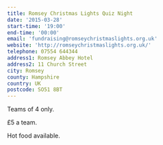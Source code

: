 ```yaml
---
title: Romsey Christmas Lights Quiz Night
date: '2015-03-28'
start-time: '19:00'
end-time: '00:00'
email: 'fundraising@romseychristmaslights.org.uk'
website: 'http://romseychristmaslights.org.uk/'
telephone: 07554 644344
address1: Romsey Abbey Hotel
address2: 11 Church Street
city: Romsey
county: Hampshire
country: UK
postcode: SO51 8BT
---
```

Teams of 4 only.

£5 a team.

Hot food available.
